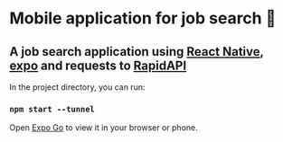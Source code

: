 # Mobile application for job search 📱

## A job search application using [React Native](https://reactnative.dev/), [expo](https://expo.dev/) and requests to [RapidAPI](https://rapidapi.com/hub)

In the project directory, you can run:

### `npm start --tunnel`

Open [Expo Go](https://expo.dev/client) to view it in your browser or phone.